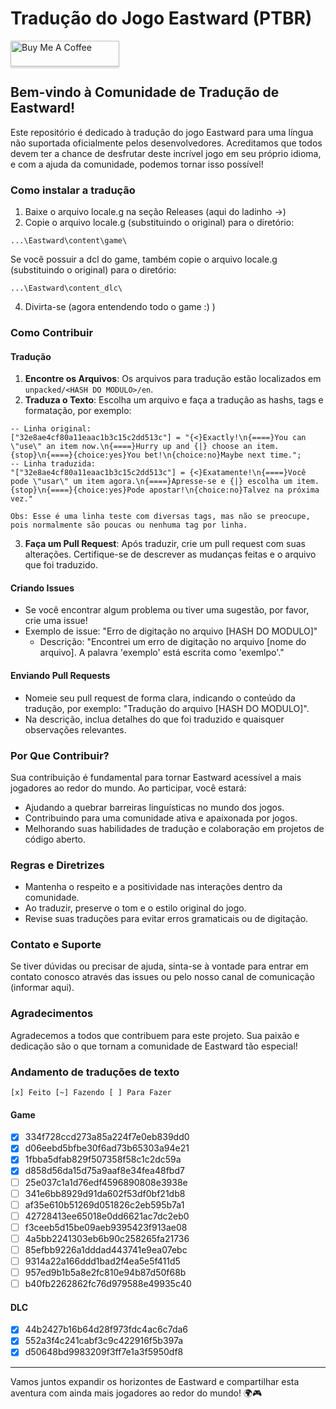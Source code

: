 # Tradução do Jogo Eastward (PTBR)
<a href="https://www.buymeacoffee.com/anarcotraducoes" target="_blank"><img src="https://www.buymeacoffee.com/assets/img/custom_images/orange_img.png" alt="Buy Me A Coffee" style="height: 41px !important;width: 174px !important;box-shadow: 0px 3px 2px 0px rgba(190, 190, 190, 0.5) !important;-webkit-box-shadow: 0px 3px 2px 0px rgba(190, 190, 190, 0.5) !important;" ></a>

## Bem-vindo à Comunidade de Tradução de Eastward!

Este repositório é dedicado à tradução do jogo Eastward para uma língua não suportada oficialmente pelos desenvolvedores. Acreditamos que todos devem ter a chance de desfrutar deste incrível jogo em seu próprio idioma, e com a ajuda da comunidade, podemos tornar isso possível!

### Como instalar a tradução

1. Baixe o arquivo locale.g na seção Releases (aqui do ladinho ->)
2. Copie o arquivo locale.g (substituindo o original) para o diretório:
```
...\Eastward\content\game\
```
Se você possuir a dcl do game, também copie o arquivo locale.g (substituindo o original) para o diretório:
```
...\Eastward\content_dlc\
```
4. Divirta-se (agora entendendo todo o game :) )

### Como Contribuir

#### Tradução
1. **Encontre os Arquivos**: Os arquivos para tradução estão localizados em `unpacked/<HASH DO MODULO>/en`.
2. **Traduza o Texto**: Escolha um arquivo e faça a tradução as hashs, tags e formatação, por exemplo:
```
-- Linha original:
["32e8ae4cf80a11eaac1b3c15c2dd513c"] = "{<}Exactly!\n{====}You can \"use\" an item now.\n{====}Hurry up and {|} choose an item.{stop}\n{====}{choice:yes}You bet!\n{choice:no}Maybe next time.";
-- Linha traduzida:
"["32e8ae4cf80a11eaac1b3c15c2dd513c"] = {<}Exatamente!\n{====}Você pode \"usar\" um item agora.\n{====}Apresse-se e {|} escolha um item.{stop}\n{====}{choice:yes}Pode apostar!\n{choice:no}Talvez na próxima vez."

Obs: Esse é uma linha teste com diversas tags, mas não se preocupe, pois normalmente são poucas ou nenhuma tag por linha.
```
3. **Faça um Pull Request**: Após traduzir, crie um pull request com suas alterações. Certifique-se de descrever as mudanças feitas e o arquivo que foi traduzido.

#### Criando Issues
- Se você encontrar algum problema ou tiver uma sugestão, por favor, crie uma issue!
- Exemplo de issue: "Erro de digitação no arquivo [HASH DO MODULO]"
  - Descrição: "Encontrei um erro de digitação no arquivo [nome do arquivo]. A palavra 'exemplo' está escrita como 'exemlpo'."

#### Enviando Pull Requests
- Nomeie seu pull request de forma clara, indicando o conteúdo da tradução, por exemplo: "Tradução do arquivo [HASH DO MODULO]".
- Na descrição, inclua detalhes do que foi traduzido e quaisquer observações relevantes.

### Por Que Contribuir?

Sua contribuição é fundamental para tornar Eastward acessível a mais jogadores ao redor do mundo. Ao participar, você estará:

- Ajudando a quebrar barreiras linguísticas no mundo dos jogos.
- Contribuindo para uma comunidade ativa e apaixonada por jogos.
- Melhorando suas habilidades de tradução e colaboração em projetos de código aberto.

### Regras e Diretrizes

- Mantenha o respeito e a positividade nas interações dentro da comunidade.
- Ao traduzir, preserve o tom e o estilo original do jogo.
- Revise suas traduções para evitar erros gramaticais ou de digitação.

### Contato e Suporte

Se tiver dúvidas ou precisar de ajuda, sinta-se à vontade para entrar em contato conosco através das issues ou pelo nosso canal de comunicação (informar aqui).

### Agradecimentos

Agradecemos a todos que contribuem para este projeto. Sua paixão e dedicação são o que tornam a comunidade de Eastward tão especial!

### Andamento de traduções de texto
```[x] Feito [~] Fazendo [ ] Para Fazer```

#### Game
- [x] 334f728ccd273a85a224f7e0eb839dd0
- [x] d06eebd5bfbe30f6ad73b65303a94e21
- [x] 1fbba5dfab829f507358f58c1c2dc59a
- [x] d858d56da15d75a9aaf8e34fea48fbd7
- [ ] 25e037c1a1d76edf4596890808e3938e
- [ ] 341e6bb8929d91da602f53df0bf21db8
- [ ] af35e610b51269d051826c2eb595b7a1
- [ ] 42728413ee65018e0dd6621ac7dc2eb0
- [ ] f3ceeb5d15be09aeb9395423f913ae08
- [ ] 4a5bb2241303eb6b90c258265fa21736
- [ ] 85efbb9226a1dddad443741e9ea07ebc
- [ ] 9314a22a166ddd1bad2f4ea5e5f411d5
- [ ] 957ed9b1b5a8e2fc810e94b87d50f68b
- [ ] b40fb2262862fc76d979588e49935c40
#### DLC
- [x] 44b2427b16b64d28f973fdc4ac6c7da6
- [x] 552a3f4c241cabf3c9c422916f5b397a
- [x] d50648bd9983209f3ff7e1a3f5950df8
---

Vamos juntos expandir os horizontes de Eastward e compartilhar esta aventura com ainda mais jogadores ao redor do mundo! 🌍🎮
